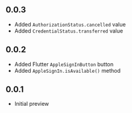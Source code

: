 ## 0.0.3

* Added `AuthorizationStatus.cancelled` value
* Added `CredentialStatus.transferred` value

## 0.0.2

* Added Flutter `AppleSignInButton` button
* Added `AppleSignIn.isAvailable()` method

## 0.0.1

* Initial preview
